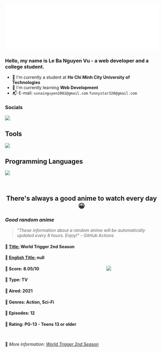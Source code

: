 
<img src="svg/nai.svg" />

<br />

<h3>Hello, my name is <strong>Le Ba Nguyen Vu</strong> - a web developer and a college student.</h3>

- 🏫 I'm currently a student at **Ho Chi Minh City University of Technologies**
- 👀 I'm currently learning **Web Development**
- 📬 E-mail: `vunainguyen2002@gmail.com` `funnystar320@gmail.com`


<h3>Socials</h3>
<a target="_blank" href="https://instagram.com/vu.le1352"><img src="https://skillicons.dev/icons?i=instagram" /></a>

<p>
  <h2>Tools</h2>
  <a href="https://skillicons.dev">
    <img src="https://skillicons.dev/icons?i=git,dotnet,mongodb,express,react,nodejs,bootstrap,tailwind,laravel&theme=light&perline=3" />
  </a>

  <br />

  <h2>Programming Languages</h2>

  <a href="https://skillicons.dev">
    <img src="https://skillicons.dev/icons?i=javascript,typescript,html,css,cs,php&theme=light&perline=3" />
  </a>
</p>

<br />

<h2 align="center">There's always a good anime to watch every day 😀</h2>
<h3><i>Good random anime</i></h3>

<blockquote>
<i>
<q>These information about a random anime will be automatically updated every 8 hours. Enjoy!</q> - GitHub Actions
</i>
</blockquote>

<h4>
  <strong>🥭 <u>Title:</u></strong> World Trigger 2nd Season
</h4>

<h4>🌿 <u>English Title:</u> null</h4>

<img align="right" width="170" src=https://cdn.myanimelist.net/images/anime/1598/110462.jpg />

<h4>🌱 Score: 8.05/10</h4>

<h4>🌲 Type: TV</h4>

<h4>🌴 Aired: 2021</h4>

<h4>🌵 Genres: Action, Sci-Fi</h4>

<h4>🥑 Episodes: 12</h4>

<h4>🍏 Rating: PG-13 - Teens 13 or older</h4>

<br />

🍂 *More information: [World Trigger 2nd Season](https://myanimelist.net/anime/40907/World_Trigger_2nd_Season)*
    